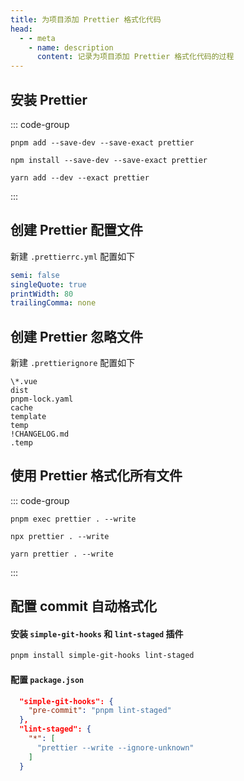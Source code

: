 ```yaml
---
title: 为项目添加 Prettier 格式化代码
head:
  - - meta
    - name: description
      content: 记录为项目添加 Prettier 格式化代码的过程
---
```


## 安装 Prettier

::: code-group

```shell [pnpm]
pnpm add --save-dev --save-exact prettier
```

```shell [npm]
npm install --save-dev --save-exact prettier
```

```shell [yarn]
yarn add --dev --exact prettier
```

:::

## 创建 Prettier 配置文件

新建 `.prettierrc.yml` 配置如下

```yaml
semi: false
singleQuote: true
printWidth: 80
trailingComma: none
```

## 创建 Prettier 忽略文件

新建 `.prettierignore` 配置如下

```
\*.vue
dist
pnpm-lock.yaml
cache
template
temp
!CHANGELOG.md
.temp
```

## 使用 Prettier 格式化所有文件

::: code-group

```shell [pnpm]
pnpm exec prettier . --write
```

```shell [npm]
npx prettier . --write
```

```shell [yarn]
yarn prettier . --write
```

:::

## 配置 commit 自动格式化

#### **安装 `simple-git-hooks` 和 `lint-staged` 插件**

```zsh
pnpm install simple-git-hooks lint-staged
```

#### **配置 `package.json`**

```json
  "simple-git-hooks": {
    "pre-commit": "pnpm lint-staged"
  },
  "lint-staged": {
    "*": [
      "prettier --write --ignore-unknown"
    ]
  }
```
